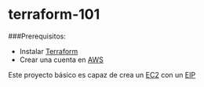 # terraform-101

###Prerequisitos:
- Instalar [Terraform](https://www.terraform.io/downloads.html)
- Crear una cuenta en [AWS](https://aws.amazon.com/)

Este proyecto básico es capaz de crea un [EC2](https://docs.aws.amazon.com/AWSEC2/latest/UserGuide/concepts.html) con un [EIP](https://docs.aws.amazon.com/AWSEC2/latest/UserGuide/elastic-ip-addresses-eip.html)